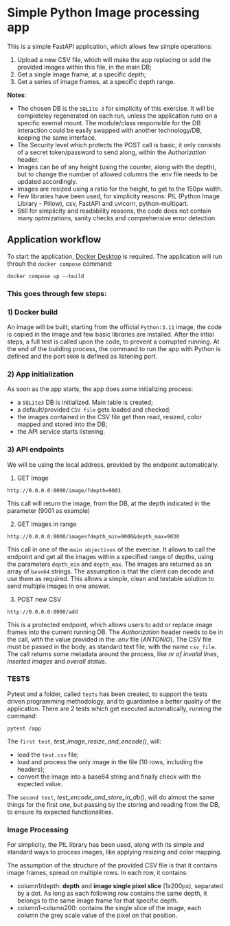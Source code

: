 # Simple Python Image processing app

This is a simple FastAPI application, which allows few simple operations:

1) Upload a new CSV file, which will make the app replacing or add the provided images within this file, in the main DB;
2) Get a single image frame, at a specific depth;
3) Get a series of image frames, at a specific depth range.

**Notes**: 
- The chosen DB is the `SQLite 3` for simplicity of this exercise. It will be completeley regenerated on each run, unless the application runs on a specific exernal mount. The module/class responsible for the DB interaction could be easily swapped with another technology/DB, keeping the same interface.
- The Security level which protects the POST call is basic, it only consists of a secret token/password to send along, within the *Authorization* header.
- Images can be of any height (using the counter, along with the depth), but to change the number of allowed columns the .env file needs to be updated accordingly.
- Images are resized using a ratio for the height, to get to the 150px width.
- Few libraries have been used, for simplicity reasons: PIL (Python Image Library - Pillow), csv, FastAPI and uvicorn, python-multipart.
- Still for simplicity and readability reasons, the code does not contain many optmizations, sanity checks and comprehensive error detection.


## Application workflow
To start the application, [Docker Desktop]("https://www.docker.com/products/docker-desktop/") is required.
The application will run throuh the `docker compose` command:
```
docker compose up --build
```

### This goes through few steps:

### 1) Docker build
An image will be built, starting from the official `Python:3.11` image, the code is copied in the image and few basic libraries are installed.
After the intial steps, a full test is called upon the code, to prevent a corrupted running.
At the end of the building process, the command to run the app with Python is defined and the port `8000` is defined as listening port.

### 2) App initialization
As soon as the app starts, the app does some initializing process:
- a `SQLite3` DB is initialized. Main table is created;
- a default/provided `CSV file` gets loaded and checked;
- the images contained in the CSV file get then read, resized, color mapped and stored into the DB;
- the API service starts listening.

### 3) API endpoints
We will be using the local address, provided by the endpoint automatically.

1) GET Image
```
http://0.0.0.0:8000/image/?depth=9001
```
This call will return the image, from the DB, at the depth indicated in the parameter (9001 as example)

2) GET Images in range
```
http://0.0.0.0:8000/images?depth_min=9000&depth_max=9030
```
This call in one of the `main objectives` of the exercise. It allows to call the endpoint and get all the images within a specified range of depths, using the parameters `depth_min` and `depth_max`.
The images are returned as an array of `base64` strings. The assumption is that the client can decode and use them as required. This allows a simple, clean and testable solution to send multiple images in one answer.

3) POST new CSV
```
http://0.0.0.0:8000/add
```
This is a protected endpoint, which allows users to add or replace image frames into the current running DB.
The *Authorization* header needs to be in the call, with the value provided in the .*env* file (*ANTONIO*).
The CSV file must be passed in the body, as standard text file, with the name `csv_file`.
The call returns some metadata around the process, like *nr of invalid lines*, *inserted images* and *overall status*.


### TESTS
Pytest and a folder, called `tests` has been created, to support the tests driven programming methodology, and to guardantee a better quality of the application.
There are 2 tests which get executed automatically, running the command:
```
pytest /app
```

The `first test`, *test_image_resize_and_encode()*, will:
- load the `test.csv` file;
- load and process the only image in the file (10 rows, including the headers);
- convert the image into a base64 string and finally check with the expected value.

The `second test`, *test_encode_and_store_in_db()*, will do almost the same things for the first one, but passing by the storing and reading from the DB, to ensure its expected functionalities.


### Image Processing
For simplicity, the PIL library has been used, along with its simple and standard ways to process images, like applying resizing and color mapping.

The assumption of the structure of the provided CSV file is that it contains image frames, spread on multiple rows. 
In each row, it contains:
- column1/depth: **depth** and **image single pixel slice** (1x200px), separated by a dot. As long as each following row contains the same depth, it belongs to the same image frame for that specific depth.
- column1-column200: contains the single slice of the image, each column the grey scale value of the pixel on that position.
